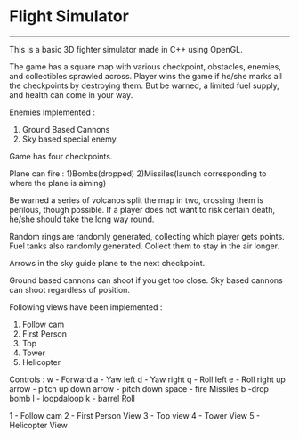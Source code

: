 # Flight Simulator 
---

This is a basic 3D fighter simulator made in C++ using OpenGL.

The game has a square map with various checkpoint, obstacles, enemies, and collectibles sprawled across. 
Player wins the game if he/she marks all the checkpoints by destroying them. But be warned, a limited fuel supply, and health can come in your way.

Enemies Implemented  :
1) Ground Based Cannons 
2) Sky based special enemy.

Game has four checkpoints.

Plane can fire :
1)Bombs(dropped)
2)Missiles(launch corresponding to where the plane is aiming)

Be warned a series of volcanos split the map in two, crossing them is perilous, though possible. 
If a player does not want to risk certain death, he/she should take the long way round.

Random rings are randomly generated, collecting which player gets points.
Fuel tanks also randomly generated. Collect them to stay in the air longer.

Arrows in the sky guide plane to the next checkpoint.

Ground based cannons can shoot if you get too close. Sky based cannons can shoot regardless of position.

Following views have been implemented : 
1) Follow cam
2) First Person
3) Top
4) Tower
5) Helicopter


Controls :
w - Forward
a - Yaw left
d - Yaw right
q - Roll left
e - Roll right
up arrow - pitch up
down arrow - pitch down
space - fire Missiles
b -drop bomb
l - loopdaloop
k - barrel Roll

1 - Follow cam
2 - First Person View 
3 - Top view 
4 - Tower View 
5 - Helicopter View 


